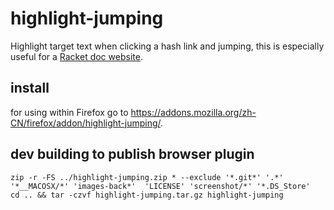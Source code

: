 # highlight-jumping
Highlight target text when clicking a hash link and jumping, this is especially useful for a [Racket doc website](https://docs.racket-lang.org/).


## install
for using within Firefox go to <https://addons.mozilla.org/zh-CN/firefox/addon/highlight-jumping/>.


## dev building to publish browser plugin
~~~shell
zip -r -FS ../highlight-jumping.zip * --exclude '*.git*' '.*' '*__MACOSX/*' 'images-back*'  'LICENSE' 'screenshot/*' '*.DS_Store'
cd .. && tar -czvf highlight-jumping.tar.gz highlight-jumping
~~~
